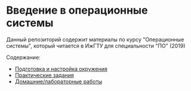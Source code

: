 ﻿# Введение в операционные системы

Данный репозиторий содержит материалы по курсу "Операционные системы", который читается в ИжГТУ для специальности "ПО" (2019)

Содержание:
- [Подготовка и настройка окружения](docs/preparing/index.md)
- [Практические задания](docs/practice/index.md)
- [Домашние/лабораторные работы](docs/lab/index.md)
